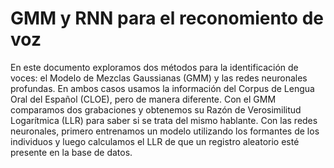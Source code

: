 <h1 align="left">GMM y RNN para el reconomiento de voz</h1>


En este documento exploramos dos métodos para la identificación de voces: el Modelo de Mezclas Gaussianas (GMM) y las redes neuronales profundas. En ambos casos usamos la información del Corpus de Lengua Oral del Español (CLOE), pero de manera diferente. Con el GMM comparamos dos grabaciones y obtenemos su Razón de Verosimilitud Logarítmica (LLR) para saber si se trata del mismo hablante. Con las redes neuronales, primero entrenamos un modelo utilizando los formantes de los individuos y luego calculamos el LLR de que un registro aleatorio esté presente en la base de datos. 
</p>


